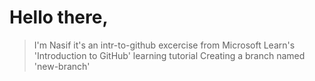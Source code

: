 # Hello there,
> I'm Nasif it's an intr-to-github excercise from Microsoft Learn's 'Introduction to GitHub' learning tutorial
> Creating a branch named 'new-branch'
